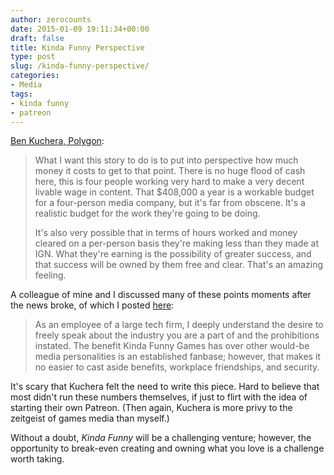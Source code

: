 ```yaml
---
author: zerocounts
date: 2015-01-09 19:11:34+00:00
draft: false
title: Kinda Funny Perspective
type: post
slug: /kinda-funny-perspective/
categories:
- Media
tags:
- kinda funny
- patreon
---
```


[Ben Kuchera, Polygon](http://www.polygon.com/2015/1/9/7520193/ign-greg-miller-indie):

> What I want this story to do is to put into perspective how much money it costs to get to that point. There is no huge flood of cash here, this is four people working very hard to make a very decent livable wage in content. That $408,000 a year is a workable budget for a four-person media company, but it's far from obscene. It's a realistic budget for the work they're going to be doing.
>
> It's also very possible that in terms of hours worked and money cleared on a per-person basis they're making less than they made at IGN. What they're earning is the possibility of greater success, and that success will be owned by them free and clear. That's an amazing feeling.

A colleague of mine and I discussed many of these points moments after the news broke, of which I posted [here](https://www.zerocounts.net/2015/01/05/greg-miller-colin-moriarty-nick-scarpino-and-tim-gettys-quit-ign/):

> As an employee of a large tech firm, I deeply understand the desire to freely speak about the industry you are a part of and the prohibitions instated. The benefit Kinda Funny Games has over other would-be media personalities is an established fanbase; however, that makes it no easier to cast aside benefits, workplace friendships, and security.

It's scary that Kuchera felt the need to write this piece. Hard to believe that most didn't run these numbers themselves, if just to flirt with the idea of starting their own Patreon. (Then again, Kuchera is more privy to the zeitgeist of games media than myself.)

Without a doubt, _Kinda Funny_ will be a challenging venture; however, the opportunity to break-even creating and owning what you love is a challenge worth taking.
